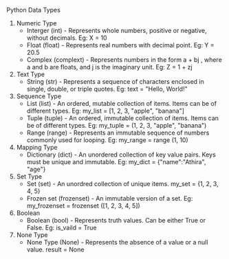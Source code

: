 Python Data Types

1) Numeric Type
   * Interger (int) - Represents whole numbers, positive or negative, without decimals.
     Eg: X = 10
   * Float (float) - Represents real numbers with decimal point.
     Eg: Y = 20.5
   * Complex (complext) - Represents numbers in the form a + bj , where a and b are floats, and j is the imaginary unit.
     Eg: Z = 1 + zj
2) Text Type
   * String (str) - Represents a sequence of characters enclosed in single, double, or triple quotes.
     Eg: text = "Hello, World!"
3) Sequence Type
   * List (list) - An ordered, mutable collection of items. Items can be of different types.
     Eg: my_list = [1, 2, 3, "apple", "banana"]
   * Tuple (tuple) - An ordered, immutable collection of items. Items can be of different types.
     Eg: my_tuple = (1, 2, 3, "apple", "banana")
   * Range (range) - Represents an immutable sequence of numbers commonly used for looping.
     Eg: my_range = range (1, 10)
4) Mapping Type
   * Dictionary (dict) - An unordered collection of key value pairs. Keys must be unique and immutable.
     Eg: my_dict = {"name":"Athira", "age"}
5) Set Type
   * Set (set) - An unordred collection of unique items.
     my_set = {1, 2, 3, 4, 5}
   * Frozen set (frozenset) - An immutable version of a set.
     Eg: my_frozenset = frozenset ([1, 2, 3, 4, 5])
6) Boolean
   * Boolean (bool) - Represents truth values. Can be either True or False.
     Eg: is_vaild = True
7) None Type
   * None Type (None) - Represents the absence of a value or a null value.
     result = None

